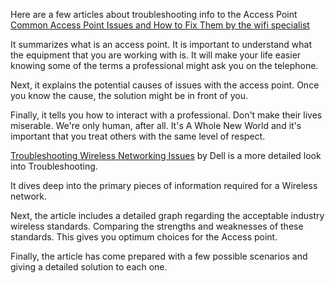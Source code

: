 Here are a few articles about troubleshooting info to the Access Point [Common Access Point Issues and How to Fix Them by the wifi specialist](https://thewifispecialist.co.uk/blog/access-point-issues/)

It summarizes what is an access point. It is important to understand what the equipment that you are working with is. It will make your life easier knowing some of the terms a professional might ask you on the telephone.

Next, it explains the potential causes of issues with the access point. Once you know the cause, the solution might be in front of you.

Finally, it tells you how to interact with a professional. Don't make their lives miserable. We're only human, after all. It's A Whole New World and it's important that you treat others with the same level of respect.

[Troubleshooting Wireless Networking Issues](https://www.dell.com/support/kbdoc/en-ca/000127788/troubleshooting-wireless-networking-issues) by Dell is a more detailed look into Troubleshooting.

It dives deep into the primary pieces of information required for a Wireless network.

Next, the article includes a detailed graph regarding the acceptable industry wireless standards. Comparing the strengths and weaknesses of these standards. This gives you optimum choices for the Access point.

Finally, the article has come prepared with a few possible scenarios and giving a detailed solution to each one. 
